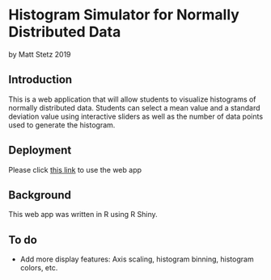 # Histogram Simulator for Normally Distributed Data
by Matt Stetz 2019

## Introduction
This is a web application that will allow students to visualize histograms of normally distributed data. Students can select a mean value and a standard deviation value using interactive sliders as well as the number of data points used to generate the histogram.

## Deployment
Please click [this link](https://mas16.shinyapps.io/histogram_sim/) to use the web app

## Background
This web app was written in R using R Shiny.

## To do
* Add more display features: Axis scaling, histogram binning, histogram colors, etc.  
